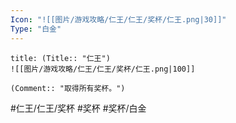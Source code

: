 ```yaml
---
Icon: "![[图片/游戏攻略/仁王/仁王/奖杯/仁王.png|30]]"
Type: "白金"
---
```

```ad-common-platinum-trophy
title: (Title:: "仁王")
![[图片/游戏攻略/仁王/仁王/奖杯/仁王.png|100]]

(Comment:: "取得所有奖杯。")
```

#仁王/仁王/奖杯 #奖杯 #奖杯/白金
